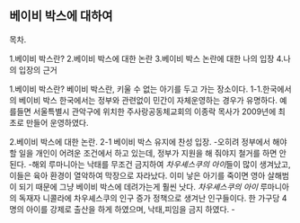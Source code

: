 ## 베이비 박스에 대하여

목차.

1.베이비 박스란?
2.베이비 박스에 대한 논란
3.베이비 박스 논란에 대한 나의 입장
4.나의 입장의 근거


1.베이비 박스란?
  베이비 박스란, 키울 수 없는 아기를 두고 가는 장소이다.
1-1.한국에서의 베이비 박스
  한국에서는 정부와 관련없이 민간이 자체운영하는 경우가 유명하다. 예를들면 서울특별시 관악구에 위치한 주사랑공동체교회의 이종락 목사가 2009년에 최초로 만들어 운영하였다.

2.베이비 박스에 대한 논란.
  2-1 베이비 박스 유지에 찬성 입장.
    -오히려 정부에서 해야 할 일을 개인이 어려운 조건에서 하고 있는데, 정부가 지원을 해 줘야지 철거를 하면 안된다.
    -해외 루마니아는 낙태를 무조건 금지하여 *차우셰스쿠의 아이*들이 많이 생겨났고, 이들은 육아 환경이 열악하여 막장으로 자라났다. 이미 낳은 아기를 죽이면 영아 살해범이 되기
     때문에 그냥 베이비 박스에 데려가는게 훨씬 낫다.
     *차우셰스쿠의 아이* 루마니아의 독재자 니콜라에 차우셰스쿠의 인구 증가 정책으로 생겨난 인구들이다. 한 가구당 4명의 아이를 강제로 출산을 하게 하였으며, 낙태,피임을 금지 하였다.
    -
